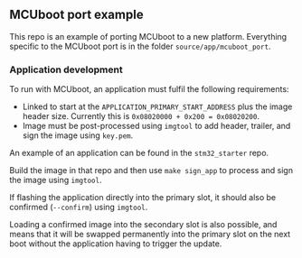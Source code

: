 ## MCUboot port example

This repo is an example of porting MCUboot to a new platform. Everything specific to the MCUboot port is in the folder `source/app/mcuboot_port`.

### Application development

To run with MCUboot, an application must fulfil the following requirements:

- Linked to start at the `APPLICATION_PRIMARY_START_ADDRESS` plus the image header size. Currently this is `0x08020000 + 0x200 = 0x08020200`.
- Image must be post-processed using `imgtool` to add header, trailer, and sign the image using `key.pem`.

An example of an application can be found in the `stm32_starter` repo.

Build the image in that repo and then use `make sign_app` to process and sign the image using `imgtool`.

If flashing the application directly into the primary slot, it should also be confirmed (`--confirm`) using `imgtool`.

Loading a confirmed image into the secondary slot is also possible, and means that it will be swapped permanently into the primary slot on the next boot without the application having to trigger the update.
